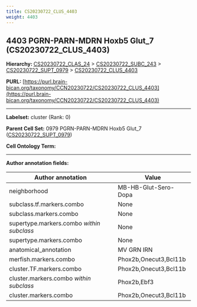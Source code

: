 ```yaml
---
title: CS20230722_CLUS_4403
weight: 4403
---
```

## 4403 PGRN-PARN-MDRN Hoxb5 Glut_7 (CS20230722_CLUS_4403)
<b>Hierarchy: </b>
[CS20230722_CLAS_24](../CS20230722_CLAS_24) >
[CS20230722_SUBC_243](../CS20230722_SUBC_243) >
[CS20230722_SUPT_0979](../CS20230722_SUPT_0979) >
[CS20230722_CLUS_4403](../CS20230722_CLUS_4403)

**PURL:** [https://purl.brain-bican.org/taxonomy/CCN20230722/CS20230722_CLUS_4403](https://purl.brain-bican.org/taxonomy/CCN20230722/CS20230722_CLUS_4403)

---


**Labelset:** cluster (Rank: 0)

**Parent Cell Set:** 0979 PGRN-PARN-MDRN Hoxb5 Glut_7 ([CS20230722_SUPT_0979](../CS20230722_SUPT_0979))



**Cell Ontology Term:** 

[MARKER GENES.]: #


---

[TRANSFERRED ANNOTATIONS.]: #


[AUTHOR ANNOTATION FIELDS.]: #


**Author annotation fields:**

| Author annotation | Value |
|-------------------|-------|
|neighborhood|MB-HB-Glut-Sero-Dopa|
|subclass.tf.markers.combo|None|
|subclass.markers.combo|None|
|supertype.markers.combo _within subclass_|None|
|supertype.markers.combo|None|
|anatomical_annotation|MV GRN IRN|
|merfish.markers.combo|Phox2b,Onecut3,Bcl11b|
|cluster.TF.markers.combo|Phox2b,Onecut3,Bcl11b|
|cluster.markers.combo _within subclass_|Phox2b,Ebf3|
|cluster.markers.combo|Phox2b,Onecut3,Bcl11b|
